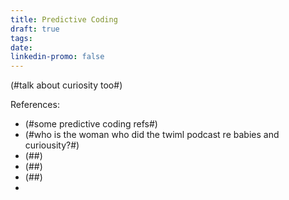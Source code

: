 ```yaml
---
title: Predictive Coding
draft: true
tags: 
date: 
linkedin-promo: false
---
```

(#talk about curiosity too#)

References:
- (#some predictive coding refs#)
- (#who is the woman who did the twiml podcast re babies and curiousity?#)
- (##)
- (##)
- (##)
- 